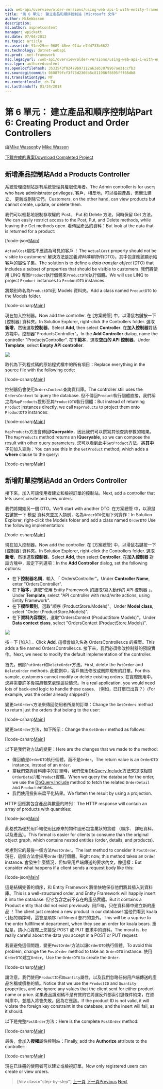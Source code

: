 ```yaml
---
uid: web-api/overview/older-versions/using-web-api-1-with-entity-framework-5/using-web-api-with-entity-framework-part-6
title: "第 6 單元： 建立產品和順序控制站 |Microsoft 文件"
author: MikeWasson
description: 
ms.author: aspnetcontent
manager: wpickett
ms.date: 07/04/2012
ms.topic: article
ms.assetid: 91ee29ee-0689-40ee-914a-e7dd733b6622
ms.technology: dotnet-webapi
ms.prod: .net-framework
msc.legacyurl: /web-api/overview/older-versions/using-web-api-1-with-entity-framework-5/using-web-api-with-entity-framework-part-6
msc.type: authoredcontent
ms.openlocfilehash: 3b33543f02479b97112a63eb3879967ae31ccfb3
ms.sourcegitcommit: 060879fcf3f73d2366b5c811986f8695fff65db8
ms.translationtype: MT
ms.contentlocale: zh-TW
ms.lasthandoff: 01/24/2018
---
```

<a name="part-6-creating-product-and-order-controllers"></a><span data-ttu-id="51e63-102">第 6 單元： 建立產品和順序控制站</span><span class="sxs-lookup"><span data-stu-id="51e63-102">Part 6: Creating Product and Order Controllers</span></span>
====================
<span data-ttu-id="51e63-103">由[Mike Wasson](https://github.com/MikeWasson)</span><span class="sxs-lookup"><span data-stu-id="51e63-103">by [Mike Wasson](https://github.com/MikeWasson)</span></span>

[<span data-ttu-id="51e63-104">下載完成的專案</span><span class="sxs-lookup"><span data-stu-id="51e63-104">Download Completed Project</span></span>](http://code.msdn.microsoft.com/ASP-NET-Web-API-with-afa30545)

## <a name="add-a-products-controller"></a><span data-ttu-id="51e63-105">新增產品控制站</span><span class="sxs-lookup"><span data-stu-id="51e63-105">Add a Products Controller</span></span>

<span data-ttu-id="51e63-106">系統管理控制站是有系統管理員權限使用者。</span><span class="sxs-lookup"><span data-stu-id="51e63-106">The Admin controller is for users who have administrator privileges.</span></span> <span data-ttu-id="51e63-107">客戶，相反地，可以檢視產品，但無法建立、 更新或刪除它們。</span><span class="sxs-lookup"><span data-stu-id="51e63-107">Customers, on the other hand, can view products but cannot create, update, or delete them.</span></span>

<span data-ttu-id="51e63-108">我們可以輕鬆地限制存取權的 Post、 Put 和 Delete 方法，同時保留 Get 方法。</span><span class="sxs-lookup"><span data-stu-id="51e63-108">We can easily restrict access to the Post, Put, and Delete methods, while leaving the Get methods open.</span></span> <span data-ttu-id="51e63-109">看傳回產品的資料：</span><span class="sxs-lookup"><span data-stu-id="51e63-109">But look at the data that is returned for a product:</span></span>

[!code-json[Main](using-web-api-with-entity-framework-part-6/samples/sample1.json?highlight=1)]

<span data-ttu-id="51e63-110">`ActualCost`屬性不應該為可見的客戶 ！</span><span class="sxs-lookup"><span data-stu-id="51e63-110">The `ActualCost` property should not be visible to customers!</span></span> <span data-ttu-id="51e63-111">解決方法是定義*資料傳輸物件*(DTO)，其中包含應該顯示給客戶的屬性子集。</span><span class="sxs-lookup"><span data-stu-id="51e63-111">The solution is to define a *data transfer object* (DTO) that includes a subset of properties that should be visible to customers.</span></span> <span data-ttu-id="51e63-112">我們將使用 LINQ 專案`Product`執行個體來`ProductDTO`執行個體。</span><span class="sxs-lookup"><span data-stu-id="51e63-112">We will use LINQ to project `Product` instances to `ProductDTO` instances.</span></span>

<span data-ttu-id="51e63-113">將類別命名為`ProductDTO`到 Models 資料夾。</span><span class="sxs-lookup"><span data-stu-id="51e63-113">Add a class named `ProductDTO` to the Models folder.</span></span>

[!code-csharp[Main](using-web-api-with-entity-framework-part-6/samples/sample2.cs)]

<span data-ttu-id="51e63-114">現在加入控制器。</span><span class="sxs-lookup"><span data-stu-id="51e63-114">Now add the controller.</span></span> <span data-ttu-id="51e63-115">在 [方案總管] 中，以滑鼠右鍵按一下 [控制器] 資料夾。</span><span class="sxs-lookup"><span data-stu-id="51e63-115">In Solution Explorer, right-click the Controllers folder.</span></span> <span data-ttu-id="51e63-116">選取**新增**，然後選取**控制器**。</span><span class="sxs-lookup"><span data-stu-id="51e63-116">Select **Add**, then select **Controller**.</span></span> <span data-ttu-id="51e63-117">在**加入控制器**對話方塊中，控制器&quot;ProductsController&quot;。</span><span class="sxs-lookup"><span data-stu-id="51e63-117">In the **Add Controller** dialog, name the controller &quot;ProductsController&quot;.</span></span> <span data-ttu-id="51e63-118">在下**範本**，選取**空白的 API 控制器**。</span><span class="sxs-lookup"><span data-stu-id="51e63-118">Under **Template**, select **Empty API controller**.</span></span>

![](using-web-api-with-entity-framework-part-6/_static/image1.png)

<span data-ttu-id="51e63-119">取代為下列程式碼的原始程式檔中的所有項目：</span><span class="sxs-lookup"><span data-stu-id="51e63-119">Replace everything in the source file with the following code:</span></span>

[!code-csharp[Main](using-web-api-with-entity-framework-part-6/samples/sample3.cs)]

<span data-ttu-id="51e63-120">控制器仍會使用`OrdersContext`查詢資料庫。</span><span class="sxs-lookup"><span data-stu-id="51e63-120">The controller still uses the `OrdersContext` to query the database.</span></span> <span data-ttu-id="51e63-121">但不傳回`Product`執行個體直接，我們稱之為`MapProducts`投影至其`ProductDTO`執行個體：</span><span class="sxs-lookup"><span data-stu-id="51e63-121">But instead of returning `Product` instances directly, we call `MapProducts` to project them onto `ProductDTO` instances:</span></span>

[!code-csharp[Main](using-web-api-with-entity-framework-part-6/samples/sample4.cs?highlight=1)]

<span data-ttu-id="51e63-122">`MapProducts`方法會傳回**IQueryable**，因此我們可以撰寫其他查詢參數的結果。</span><span class="sxs-lookup"><span data-stu-id="51e63-122">The `MapProducts` method returns an **IQueryable**, so we can compose the result with other query parameters.</span></span> <span data-ttu-id="51e63-123">您可以看到此中`GetProduct`方法，將**其中**子句加入查詢：</span><span class="sxs-lookup"><span data-stu-id="51e63-123">You can see this in the `GetProduct` method, which adds a **where** clause to the query:</span></span>

[!code-csharp[Main](using-web-api-with-entity-framework-part-6/samples/sample5.cs?highlight=2)]

## <a name="add-an-orders-controller"></a><span data-ttu-id="51e63-124">新增訂單控制站</span><span class="sxs-lookup"><span data-stu-id="51e63-124">Add an Orders Controller</span></span>

<span data-ttu-id="51e63-125">接下來，加入可讓使用者建立和檢視訂單的控制站。</span><span class="sxs-lookup"><span data-stu-id="51e63-125">Next, add a controller that lets users create and view orders.</span></span>

<span data-ttu-id="51e63-126">我們將開始另一個 DTO。</span><span class="sxs-lookup"><span data-stu-id="51e63-126">We'll start with another DTO.</span></span> <span data-ttu-id="51e63-127">在方案總管 中，以滑鼠右鍵按一下 模型 資料夾並加入類別，名為`OrderDTO`使用下列實作：</span><span class="sxs-lookup"><span data-stu-id="51e63-127">In Solution Explorer, right-click the Models folder and add a class named `OrderDTO` Use the following implementation:</span></span>

[!code-csharp[Main](using-web-api-with-entity-framework-part-6/samples/sample6.cs)]

<span data-ttu-id="51e63-128">現在加入控制器。</span><span class="sxs-lookup"><span data-stu-id="51e63-128">Now add the controller.</span></span> <span data-ttu-id="51e63-129">在 [方案總管] 中，以滑鼠右鍵按一下 [控制器] 資料夾。</span><span class="sxs-lookup"><span data-stu-id="51e63-129">In Solution Explorer, right-click the Controllers folder.</span></span> <span data-ttu-id="51e63-130">選取**新增**，然後選取**控制器**。</span><span class="sxs-lookup"><span data-stu-id="51e63-130">Select **Add**, then select **Controller**.</span></span> <span data-ttu-id="51e63-131">在**加入控制器** 對話方塊中，設定下列選項：</span><span class="sxs-lookup"><span data-stu-id="51e63-131">In the **Add Controller** dialog, set the following options:</span></span>

- <span data-ttu-id="51e63-132">在下**控制器名稱**，輸入 「 OrdersController"。</span><span class="sxs-lookup"><span data-stu-id="51e63-132">Under **Controller Name**, enter "OrdersController".</span></span>
- <span data-ttu-id="51e63-133">在下**範本**，選取"使用 Entity Framework 的讀取/寫入動作的 API 控制器 」。</span><span class="sxs-lookup"><span data-stu-id="51e63-133">Under **Template**, select "API controller with read/write actions, using Entity Framework".</span></span>
- <span data-ttu-id="51e63-134">在下**模型類別**，選取&quot;順序 (ProductStore.Models)&quot;。</span><span class="sxs-lookup"><span data-stu-id="51e63-134">Under **Model class**, select &quot;Order (ProductStore.Models)&quot;.</span></span>
- <span data-ttu-id="51e63-135">在下**資料內容類別**，選取&quot;OrdersContext (ProductStore.Models)&quot;。</span><span class="sxs-lookup"><span data-stu-id="51e63-135">Under **Data context class**, select &quot;OrdersContext (ProductStore.Models)&quot;.</span></span>

![](using-web-api-with-entity-framework-part-6/_static/image2.png)

<span data-ttu-id="51e63-136">按一下 [加入] 。</span><span class="sxs-lookup"><span data-stu-id="51e63-136">Click **Add**.</span></span> <span data-ttu-id="51e63-137">這樣會加入名為 OrdersController.cs 的檔案。</span><span class="sxs-lookup"><span data-stu-id="51e63-137">This adds a file named OrdersController.cs.</span></span> <span data-ttu-id="51e63-138">接下來，我們必須修改控制器的預設實作。</span><span class="sxs-lookup"><span data-stu-id="51e63-138">Next, we need to modify the default implementation of the controller.</span></span>

<span data-ttu-id="51e63-139">首先，刪除`PutOrder`和`DeleteOrder`方法。</span><span class="sxs-lookup"><span data-stu-id="51e63-139">First, delete the `PutOrder` and `DeleteOrder` methods.</span></span> <span data-ttu-id="51e63-140">此範例中，客戶無法修改或刪除現有的訂單。</span><span class="sxs-lookup"><span data-stu-id="51e63-140">For this sample, customers cannot modify or delete existing orders.</span></span> <span data-ttu-id="51e63-141">在實際應用中，您將需要許多後端邏輯來處理這些情況。</span><span class="sxs-lookup"><span data-stu-id="51e63-141">In a real application, you would need lots of back-end logic to handle these cases.</span></span> <span data-ttu-id="51e63-142">（例如，已訂單已出貨？）</span><span class="sxs-lookup"><span data-stu-id="51e63-142">(For example, was the order already shipped?)</span></span>

<span data-ttu-id="51e63-143">變更`GetOrders`方法來傳回使用者所屬的訂單：</span><span class="sxs-lookup"><span data-stu-id="51e63-143">Change the `GetOrders` method to return just the orders that belong to the user:</span></span>

[!code-csharp[Main](using-web-api-with-entity-framework-part-6/samples/sample7.cs)]

<span data-ttu-id="51e63-144">變更`GetOrder`方法，如下所示：</span><span class="sxs-lookup"><span data-stu-id="51e63-144">Change the `GetOrder` method as follows:</span></span>

[!code-csharp[Main](using-web-api-with-entity-framework-part-6/samples/sample8.cs)]

<span data-ttu-id="51e63-145">以下是我們對方法的變更：</span><span class="sxs-lookup"><span data-stu-id="51e63-145">Here are the changes that we made to the method:</span></span>

- <span data-ttu-id="51e63-146">傳回值是`OrderDTO`執行個體，而不是`Order`。</span><span class="sxs-lookup"><span data-stu-id="51e63-146">The return value is an `OrderDTO` instance, instead of an `Order`.</span></span>
- <span data-ttu-id="51e63-147">當我們查詢資料庫中的訂單時，我們使用[DbQuery.Include](https://msdn.microsoft.com/library/gg696395)方法來提取相關`OrderDetail`和`Product`實體。</span><span class="sxs-lookup"><span data-stu-id="51e63-147">When we query the database for the order, we use the [DbQuery.Include](https://msdn.microsoft.com/library/gg696395) method to fetch the related `OrderDetail` and `Product` entities.</span></span>
- <span data-ttu-id="51e63-148">我們使用投影來扁平化結果。</span><span class="sxs-lookup"><span data-stu-id="51e63-148">We flatten the result by using a projection.</span></span>

<span data-ttu-id="51e63-149">HTTP 回應將包含產品與數量的陣列：</span><span class="sxs-lookup"><span data-stu-id="51e63-149">The HTTP response will contain an array of products with quantities:</span></span>

[!code-json[Main](using-web-api-with-entity-framework-part-6/samples/sample9.json)]

<span data-ttu-id="51e63-150">此格式為便於用戶端使用比原來的物件圖形包含巢狀的實體 （順序、 詳細資料，以及產品）。</span><span class="sxs-lookup"><span data-stu-id="51e63-150">This format is easier for clients to consume than the original object graph, which contains nested entities (order, details, and products).</span></span>

<span data-ttu-id="51e63-151">考慮到它的最後一個方法`PostOrder`。</span><span class="sxs-lookup"><span data-stu-id="51e63-151">The last method to consider it `PostOrder`.</span></span> <span data-ttu-id="51e63-152">現在，這個方法會採用`Order`執行個體。</span><span class="sxs-lookup"><span data-stu-id="51e63-152">Right now, this method takes an `Order` instance.</span></span> <span data-ttu-id="51e63-153">會發生什麼情況，但如果用戶端傳送的要求內文，像這樣：</span><span class="sxs-lookup"><span data-stu-id="51e63-153">But consider what happens if a client sends a request body like this:</span></span>

[!code-json[Main](using-web-api-with-entity-framework-part-6/samples/sample10.json)]

<span data-ttu-id="51e63-154">這是結構完善的順序，和 Entity Framework 將愉快地保存他們將其插入到資料庫。</span><span class="sxs-lookup"><span data-stu-id="51e63-154">This is a well-structured order, and Entity Framework will happily insert it into the database.</span></span> <span data-ttu-id="51e63-155">但它包含之前不存在的產品實體。</span><span class="sxs-lookup"><span data-stu-id="51e63-155">But it contains a Product entity that did not exist previously.</span></span> <span data-ttu-id="51e63-156">用戶端，只在資料庫中建立新的產品 ！</span><span class="sxs-lookup"><span data-stu-id="51e63-156">The client just created a new product in our database!</span></span> <span data-ttu-id="51e63-157">當他們看到 koala 引起的順序時，這會是順序 fullfilment 部門的意外。</span><span class="sxs-lookup"><span data-stu-id="51e63-157">This will be a suprise to the order fullfilment department, when they see an order for koala bears.</span></span> <span data-ttu-id="51e63-158">重點是，請小心實際上您接受 POST 或 PUT 要求中的資料。</span><span class="sxs-lookup"><span data-stu-id="51e63-158">The moral is, be really careful about the data you accept in a POST or PUT request.</span></span>

<span data-ttu-id="51e63-159">若要避免這個問題，變更`PostOrder`方法以讓`OrderDTO`執行個體。</span><span class="sxs-lookup"><span data-stu-id="51e63-159">To avoid this problem, change the `PostOrder` method to take an `OrderDTO` instance.</span></span> <span data-ttu-id="51e63-160">使用`OrderDTO`建立`Order`。</span><span class="sxs-lookup"><span data-stu-id="51e63-160">Use the `OrderDTO` to create the `Order`.</span></span>

[!code-csharp[Main](using-web-api-with-entity-framework-part-6/samples/sample11.cs)]

<span data-ttu-id="51e63-161">請注意，我們使用`ProductID`和`Quantity`屬性，以及我們忽略任何用戶端傳送的產品名稱或價格的值。</span><span class="sxs-lookup"><span data-stu-id="51e63-161">Notice that we use the `ProductID` and `Quantity` properties, and we ignore any values that the client sent for either product name or price.</span></span> <span data-ttu-id="51e63-162">如果產品識別碼不是有效的它將違反外部索引鍵條件約束，在資料庫中，並插入將會失敗，因為它應該。</span><span class="sxs-lookup"><span data-stu-id="51e63-162">If the product ID is not valid, it will violate the foreign key constraint in the database, and the insert will fail, as it should.</span></span>

<span data-ttu-id="51e63-163">以下是完整`PostOrder`方法：</span><span class="sxs-lookup"><span data-stu-id="51e63-163">Here is the complete `PostOrder` method:</span></span>

[!code-csharp[Main](using-web-api-with-entity-framework-part-6/samples/sample12.cs)]

<span data-ttu-id="51e63-164">最後，會加入**授權**屬性控制站：</span><span class="sxs-lookup"><span data-stu-id="51e63-164">Finally, add the **Authorize** attribute to the controller:</span></span>

[!code-csharp[Main](using-web-api-with-entity-framework-part-6/samples/sample13.cs)]

<span data-ttu-id="51e63-165">現在已註冊的使用者可以建立或檢視訂單。</span><span class="sxs-lookup"><span data-stu-id="51e63-165">Now only registered users can create or view orders.</span></span>

>[!div class="step-by-step"]
<span data-ttu-id="51e63-166">[上一頁](using-web-api-with-entity-framework-part-5.md)
[下一頁](using-web-api-with-entity-framework-part-7.md)</span><span class="sxs-lookup"><span data-stu-id="51e63-166">[Previous](using-web-api-with-entity-framework-part-5.md)
[Next](using-web-api-with-entity-framework-part-7.md)</span></span>
